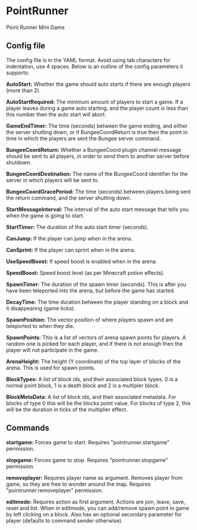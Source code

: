 PointRunner
===========

Point Runner Mini Game

Config file
-----------

The config file is in the YAML format. Avoid using tab characters for indentation, use 4 spaces.
Below is an outline of the config parameters it supports:

**AutoStart:** Whether the game should auto starts if there are enough players (more than 2).

**AutoStartRequired:** The minimum amount of players to start a game. If a player leaves during a game auto starting, and the player count is less than this number then the auto start will abort.

**GameEndTimer:** The time (seconds) between the game ending, and either the server shutting down, or if BungeeCoordReturn is true then the point in time in which the players are sent the Bungee server command.

**BungeeCoordReturn:** Whether a BungeeCoord plugin channel message should be sent to all players, in order to send them to another server before shutdown.

**BungeeCoordDestination:** The name of the BungeeCoord identifier for the server in which players will be sent to.

**BungeeCoordGracePeriod:** The time (seconds) between players being sent the return command, and the server shutting down.

**StartMessageInterval:** The interval of the auto start message that tells you when the game is going to start.

**StartTimer:** The duration of the auto start timer (seconds).

**CanJump:** If the player can jump when in the arena.

**CanSprint:** If the player can sprint when in the arena.

**UseSpeedBoost:** If speed boost is enabled when in the arena.

**SpeedBoost:** Speed boost level (as per Minecraft potion effects).

**SpawnTimer:** The duration of the spawn timer (seconds). This is after you have been teleported into the arena, but before the game has started.

**DecayTime:** The time duration between the player standing on a block and it disappearing (game ticks).

**SpawnPosition:** The vector position of where players spawn and are teleported to when they die.

**SpawnPoints:** This is a list of vectors of arena spawn points for players. A random one is picked for each player, and if there is not enough then the player will not participate in the game.

**ArenaHeight:** The height (Y coordinate) of the top layer of blocks of the arena. This is used for spawn points.

**BlockTypes:** A list of block ids, and their associated block types. 0 is a normal point block, 1 is a death block and 2 is a multipler block.

**BlockMetaData:** A list of block ids, and their associated metadata. For blocks of type 0 this will be the blocks point value. For blocks of type 2, this will be the duration in ticks of the multiplier effect.

Commands
-----------

**startgame:** Forces game to start. Requires "pointrunner.startgame" permission.

**stopgame:** Forces game to stop. Requires "pointrunner.stopgame" permission.

**removeplayer:** Requires player name as argument. Removes player from game, so they are free to wonder around the map. Requires "pointrunner.removeplayer" permission.

**editmode:** Requires action as first argument. Actions are join, leave, save, reset and list. When in editmode, you can add/remove spawn point in game by left clicking on a block. Also has an optional secondary parameter for player (defaults to command sender otherwise).
